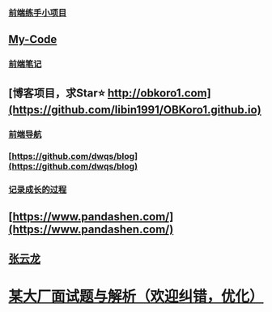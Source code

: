 ### [前端练手小项目](https://github.com/libin1991/Web-Project)
## [My-Code](https://github.com/HongqingCao/My-Code)
### [前端笔记](https://denzel.netlify.com/)
## [博客项目，求Star⭐️ http://obkoro1.com](https://github.com/libin1991/OBKoro1.github.io)
### [前端导航](https://github.com/webproblem/learning-article)
### [https://github.com/dwqs/blog](https://github.com/dwqs/blog)
### [记录成长的过程](https://github.com/berwin/Blog)
## [https://www.pandashen.com/](https://www.pandashen.com/)
## [张云龙](https://github.com/fouber/blog)
# [某大厂面试题与解析（欢迎纠错，优化）](https://juejin.im/post/5be2fcd7f265da616d53aad0)
